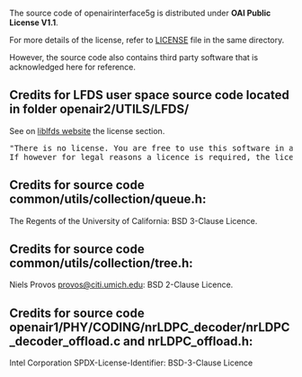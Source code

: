 The source code of openairinterface5g is distributed under **OAI Public License V1.1**.

For more details of the license, refer to [LICENSE](LICENSE) file in the same directory.

However, the source code also contains third party software that is acknowledged here for reference.

## Credits for LFDS user space source code located in folder openair2/UTILS/LFDS/ ##

See on [liblfds website](https://liblfds.org/) the license section.

<pre>
"There is no license. You are free to use this software in any way, for any purpose. Go forth and create wealth!
If however for legal reasons a licence is required, the license of your choice will be granted."
</pre>

## Credits for source code common/utils/collection/queue.h: ##

The Regents of the University of California: BSD 3-Clause Licence.

## Credits for source code common/utils/collection/tree.h: ##

Niels Provos <provos@citi.umich.edu>: BSD 2-Clause Licence.

## Credits for source code openair1/PHY/CODING/nrLDPC_decoder/nrLDPC_decoder_offload.c and nrLDPC_offload.h: ##

Intel Corporation SPDX-License-Identifier: BSD-3-Clause Licence
